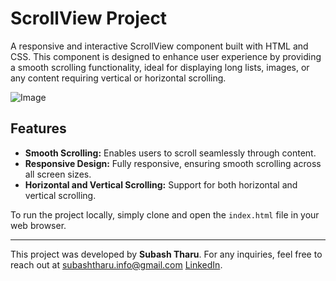   <h1>ScrollView Project</h1>
  <p>A responsive and interactive ScrollView component built with HTML and CSS. This component is designed to enhance user experience by providing a smooth scrolling functionality, ideal for displaying long lists, images, or any content requiring vertical or horizontal scrolling.</p>
 
  ![Image](https://github.com/user-attachments/assets/6af61215-5724-414b-9f53-727ffe447f46)
  
  <h2>Features</h2>
  <ul>
      <li><strong>Smooth Scrolling:</strong> Enables users to scroll seamlessly through content.</li>
      <li><strong>Responsive Design:</strong> Fully responsive, ensuring smooth scrolling across all screen sizes.</li>
      <li><strong>Horizontal and Vertical Scrolling:</strong> Support for both horizontal and vertical scrolling.</li>
  </ul>

  <p>To run the project locally, simply clone and open the <code>index.html</code> file in your web browser.</p>
  <hr />
  
  <p>This project was developed by <strong>Subash Tharu</strong>. For any inquiries, feel free to reach out at <a href="subashtharu.info@gmail.com">subashtharu.info@gmail.com</a>  <a href="https://www.linkedin.com/in/developer-subash/">LinkedIn</a>.</p>
